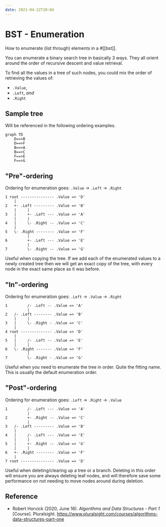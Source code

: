 ```yaml
---
date: 2021-04-22T20:04
---
```


# BST - Enumeration

How to enumerate (list through) elements in a #[[bst]].

You can enumerate a binary search tree in basically 3 ways. They all orient
around the order of recursive descent and value retrieval.

To find all the values in a tree of such nodes, you could mix the order of
retrieving the values of:

- `.Value`,
- `.Left`, *and*
- `.Right`

## Sample tree

Will be referenced in the following ordering examples.

```mermaid
graph TD
    D==>B
    D==>F
    B==>A
    B==>C
    F==>E
    F==>G
```

## "Pre"-ordering

Ordering for enumeration goes: `.Value` -> `.Left` -> `.Right`

```text
1 root --------------- .Value => 'D'
    |
2   +- .Left --------- .Value => 'B'
    |     |
3   |     +- .Left --- .Value => 'A'
    |     |
4   |     \- .Right -- .Value => 'C'
    |
5   \- .Right -------- .Value => 'F'
          |
6         +- .Left --- .Value => 'E'
          |
7         \- .Right -- .Value => 'G'
```

Useful when copying the tree. If we add each of the enumerated values to a newly
created tree then we will get an exact copy of the tree, with every node in the
exact same place as it was before.

## "In"-ordering

Ordering for enumeration goes: `.Left` -> `.Value` -> `.Right`

```text
1         /- .Left -- .Value => 'A'
          |
2   /- .Left -------- .Value => 'B'
    |     |
3   |     \- .Right - .Value => 'C'
    |
4 root -------------- .Value => 'D'
    |
5   |     /- .Left -- .Value => 'E'
    |     |
6   \- .Right ------- .Value => 'F'
          |
7         \- .Right - .Value => 'G'
```

Useful when you need to enumerate the tree in order. Quite the fitting name.
This is usually the default enumeration order.

## "Post"-ordering

Ordering for enumeration goes: `.Left` -> `.Right` -> `.Value`

```text
1         /- .Left --- .Value => 'A'
          |
2         +- .Right -- .Value => 'C'
          |
3   /- .Left --------- .Value => 'B'
    |
4   |     /- .Left --- .Value => 'E'
    |     |
5   |     +- .Right -- .Value => 'G'
    |     |
6   +- .Right -------- .Value => 'F'
    |
7 root --------------- .Value => 'D'
```

Useful when deleting/clearing up a tree or a branch. Deleting in this order
will ensure you are always deleting leaf nodes, and will therefore save some
performance on not needing to move nodes around during deletion.

## Reference

- Robert Horvick (2020, June 16). *Algorithms and Data Structures - Part 1*
  [Course]. Pluralsight. <https://www.pluralsight.com/courses/algorithms-data-structures-part-one>
